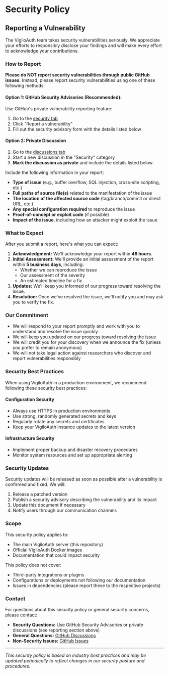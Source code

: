 # Security Policy

## Reporting a Vulnerability

The VigiloAuth team takes security vulnerabilities seriously. We appreciate your efforts to responsibly disclose your findings and will make every effort to acknowledge your contributions.

### How to Report

**Please do NOT report security vulnerabilities through public GitHub issues.** Instead, please report security vulnerabilities using one of these following methods:

#### Option 1: GitHub Security Advisories (Recommended):
Use GitHub's private vulnerability reporting feature:
1. Go to the [security tab](https://github.com/vigiloauth/vigilo/security)
2. Click "Report a vulnerability"
3. Fill out the security advisory form with the details listed below

#### Option 2: Private Discussion
1. Go to the [discussions tab](https://github.com/vigiloauth/vigilo/discussions)
2. Start a new discussion in the "Security" category
3. **Mark the discussion as private** and include the details listed below

Include the following information in your report:
- **Type of issue** (e.g., buffer overflow, SQL injection, cross-site scripting, etc.)
- **Full paths of source file(s)** related to the manifestation of the issue
- **The location of the affected source code** (tag/branch/commit or direct URL, etc.)
- **Any special configuration required** to reproduce the issue
- **Proof-of-concept or exploit code** (if possible)
- **Impact of the issue**, including how an attacker might exploit the issue

### What to Expect

After you submit a report, here's what you can expect:

1. **Acknowledgment:** We'll acknowledge your report within **48 hours**.
2. **Initial Assessment:** We'll provide an initial assessment of the report within **5 business days**, including:
   - Whether we can reproduce the issue
   - Our assessment of the severity
   - An estimated timeline for a fix
3. **Updates:** We'll keep you informed of our progress toward resolving the issue.
4. **Resolution:** Once we've resolved the issue, we'll notify you and may ask you to verify the fix.

### Our Commitment

- We will respond to your report promptly and work with you to understand and resolve the issue quickly
- We will keep you updated on our progress toward resolving the issue
- We will credit you for your discovery when we announce the fix (unless you prefer to remain anonymous)
- We will not take legal action against researchers who discover and report vulnerabilities responsibly

### Security Best Practices

When using VigiloAuth in a production environment, we recommend following these security best practices:

#### Configuration Security

- Always use HTTPS in production environments
- Use strong, randomly generated secrets and keys
- Regularly rotate any secrets and certificates
- Keep your VigiloAuth instance updates to the latest version

#### Infrastructure Security

- Implement proper backup and disaster recovery procedures
- Monitor system resources and set up appropriate alerting

### Security Updates

Security updates will be released as soon as possible after a vulnerability is confirmed and fixed. We will:

1. Release a patched version
2. Publish a security advisory describing the vulnerability and its impact
3. Update this document if necessary
4. Notify users through our communication channels

### Scope

This security policy applies to:

-  The main VigiloAuth server (this repository)
-  Official VigiloAuth Docker images
-  Documentation that could impact security

This policy does not cover:

- Third-party integrations or plugins
- Configurations or deployments not following our documentation
- Issues in dependencies (please report these to the respective projects)

### Contact

For questions about this security policy or general security concerns, please contact:

- **Security Questions:** Use GitHub Security Advisories or private discussions (see reporting section above)
- **General Questions:** [GitHub Discussions](https://github.com/vigiloauth/vigilo/discussions)
- **Non-Security Issues:** [GitHub Issues](https://github.com/vigiloauth/vigilo/issues)

---

  *This security policy is based on industry best practices and may be updated periodically to reflect changes in our security posture and procedures.*

